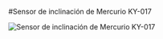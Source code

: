 #Sensor de inclinación de Mercurio KY-017

![Sensor de inclinación de Mercurio KY-017](https://user-images.githubusercontent.com/106613946/224574490-5a9fb130-3035-4129-b2be-63f10319c76f.png)
